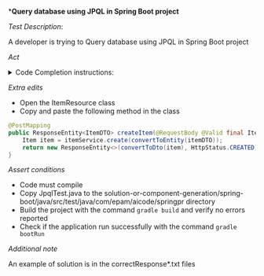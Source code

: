 ***Query database using JPQL in Spring Boot project**

*Test Description*:

A developer is trying to Query database using JPQL in Spring Boot project

*Act*

<details>
<summary>Code Completion instructions:</summary>

- Open the project solution-or-component-generation/spring-boot/java
- Open the ItemRepository interface
- Type in the interface body and press Enter

```java
// search for items that have been expired by now
```

- Accept the best suggested implementation using the TAB and ENTER keys
- *Optional*: Add the line with `@Query` annotation after the comment if correct implementation is not proposed. Invoke code generation and accept suggestion
- Add all necessary imports
- Open ItemService class
- Go to `findExpiredByNow` method
- Remove line with `return` statement
- Move cursor to the end of TODO comment and press Enter
- Accept the best suggested implementation using the TAB and ENTER keys
- Add all necessary imports

</details>

*Extra edits*
- Open the ItemResource class
- Copy and paste the following method in the class

```java
@PostMapping
public ResponseEntity<ItemDTO> createItem(@RequestBody @Valid final ItemDTO itemDTO) {
    Item item = itemService.create(convertToEntity(itemDTO));
    return new ResponseEntity<>(convertToDto(item), HttpStatus.CREATED);
}
```

*Assert conditions*

- Code must compile
- Copy JpqlTest.java to the solution-or-component-generation/spring-boot/java/src/test/java/com/epam/aicode/springpr directory
- Build the project with the command `gradle build` and verify no errors reported
- Check if the application run successfully with the command `gradle bootRun`

*Additional note*

An example of solution is in the correctResponse\*.txt files